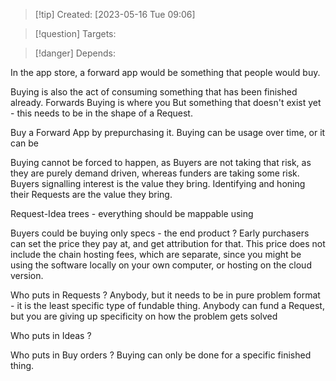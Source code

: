 
>[!tip] Created: [2023-05-16 Tue 09:06]

>[!question] Targets: 

>[!danger] Depends: 

In the app store, a forward app would be something that people would buy.  

Buying is also the act of consuming something that has been finished already.  Forwards Buying is where you But something that doesn't exist yet - this needs to be in the shape of a Request.

Buy a Forward App by prepurchasing it.  Buying can be usage over time, or it can be 

Buying cannot be forced to happen, as Buyers are not taking that risk, as they are purely demand driven, whereas funders are taking some risk.  Buyers signalling interest is the value they bring.  Identifying and honing their Requests are the value they bring.

Request-Idea trees - everything should be mappable using 

Buyers could be buying only specs - the end product ?  Early purchasers can set the price they pay at, and get attribution for that.  This price does not include the chain hosting fees, which are separate, since you might be using the software locally on your own computer, or hosting on the cloud version.

Who puts in Requests ?
	Anybody, but it needs to be in pure problem format - it is the least specific type of fundable thing.
	Anybody can fund a Request, but you are giving up specificity on how the problem gets solved
	
Who puts in Ideas ?


Who puts in Buy orders ?
	Buying can only be done for a specific finished thing.
	